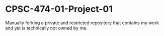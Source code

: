 # CPSC-474-01-Project-01
Manually forking a private and restricted repository that contains my work and yet is technically not owned by me.
